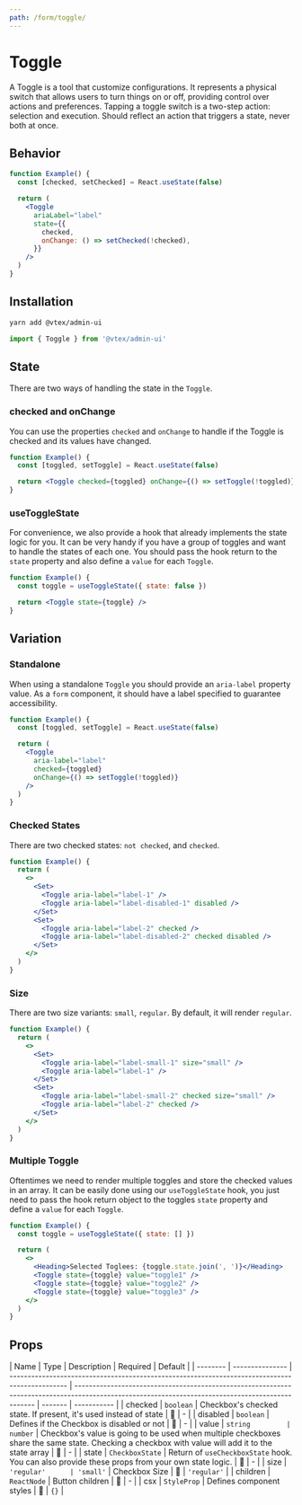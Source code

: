 ```yaml
---
path: /form/toggle/
---
```


# Toggle

A Toggle is a tool that customize configurations. It represents a physical switch that allows users to turn things on or off, providing control over actions and preferences. Tapping a toggle switch is a two-step action: selection and execution. Should reflect an action that triggers a state, never both at once.

## Behavior

```jsx
function Example() {
  const [checked, setChecked] = React.useState(false)

  return (
    <Toggle
      ariaLabel="label"
      state={{
        checked,
        onChange: () => setChecked(!checked),
      }}
    />
  )
}
```

## Installation

```sh isStatic
yarn add @vtex/admin-ui
```

```jsx isStatic
import { Toggle } from '@vtex/admin-ui'
```

## State

There are two ways of handling the state in the `Toggle`.

### checked and onChange

You can use the properties `checked` and `onChange` to handle if the Toggle is checked and its values have changed.

```jsx
function Example() {
  const [toggled, setToggle] = React.useState(false)

  return <Toggle checked={toggled} onChange={() => setToggle(!toggled)} />
}
```

### useToggleState

For convenience, we also provide a hook that already implements the state logic for you. It can be very handy if you have a group of toggles and want to handle the states of each one. You should pass the hook return to the `state` property and also define a `value` for each `Toggle`.

```jsx
function Example() {
  const toggle = useToggleState({ state: false })

  return <Toggle state={toggle} />
}
```

## Variation

### Standalone

When using a standalone `Toggle` you should provide an `aria-label` property value. As a `form` component, it should have a label specified to guarantee accessibility.

```jsx
function Example() {
  const [toggled, setToggle] = React.useState(false)

  return (
    <Toggle
      aria-label="label"
      checked={toggled}
      onChange={() => setToggle(!toggled)}
    />
  )
}
```

### Checked States

There are two checked states: `not checked`, and `checked`.

```jsx
function Example() {
  return (
    <>
      <Set>
        <Toggle aria-label="label-1" />
        <Toggle aria-label="label-disabled-1" disabled />
      </Set>
      <Set>
        <Toggle aria-label="label-2" checked />
        <Toggle aria-label="label-disabled-2" checked disabled />
      </Set>
    </>
  )
}
```

### Size

There are two size variants: `small`, `regular`. By default, it will render `regular`.

```jsx
function Example() {
  return (
    <>
      <Set>
        <Toggle aria-label="label-small-1" size="small" />
        <Toggle aria-label="label-1" />
      </Set>
      <Set>
        <Toggle aria-label="label-small-2" checked size="small" />
        <Toggle aria-label="label-2" checked />
      </Set>
    </>
  )
}
```

### Multiple Toggle

Oftentimes we need to render multiple toggles and store the checked values in an array. It can be easily done using our `useToggleState` hook, you just need to pass the hook return object to the toggles `state` property and define a `value` for each `Toggle`.

```jsx
function Example() {
  const toggle = useToggleState({ state: [] })

  return (
    <>
      <Heading>Selected Toglees: {toggle.state.join(', ')}</Heading>
      <Toggle state={toggle} value="toggle1" />
      <Toggle state={toggle} value="toggle2" />
      <Toggle state={toggle} value="toggle3" />
    </>
  )
}
```

## Props

| Name     | Type            | Description                                                                                    | Required                                                                                                                                          | Default |
| -------- | --------------- | ---------------------------------------------------------------------------------------------- | ------------------------------------------------------------------------------------------------------------------------------------------------- | ------- | ----------- |
| checked  | `boolean`       | Checkbox's checked state. If present, it's used instead of state                               | 🚫                                                                                                                                                | -       |
| disabled | `boolean`       | Defines if the Checkbox is disabled or not                                                     | 🚫                                                                                                                                                | -       |
| value    | `string         | number`                                                                                        | Checkbox's value is going to be used when multiple checkboxes share the same state. Checking a checkbox with value will add it to the state array | 🚫      | -           |
| state    | `CheckboxState` | Return of `useCheckboxState` hook. You can also provide these props from your own state logic. | 🚫                                                                                                                                                | -       |
| size     | `'regular'      | 'small'`                                                                                       | Checkbox Size                                                                                                                                     | 🚫      | `'regular'` |
| children | `ReactNode`     | Button children                                                                                | 🚫                                                                                                                                                | -       |
| csx      | `StyleProp`     | Defines component styles                                                                       | 🚫                                                                                                                                                | `{}`    |
